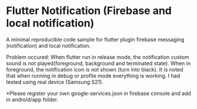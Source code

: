 # Flutter Notification (Firebase and local notification)
A minimal reproducible code sample for flutter plugin firebase messaging (notification) and local notification. 

Problem occured:
When flutter run in release mode, the notification custom sound is not played(foreground, background and terminated state).
When in foreground, the notification icon is not shown (turn into black).
It is noted that when running in debug or profile mode everything is working.
I had tested using real device (Samsung S21).

*Please register your own google-services.json in firebase console and add in android/app folder.

